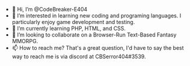 - 👋 Hi, I’m @CodeBreaker-E404
- 👀 I’m interested in learning new coding and programing languages. I particularly enjoy game development and testing.
- 🌱 I’m currently learning PHP, HTML, and CSS.
- 💞️ I’m looking to collaborate on a Browser-Run Text-Based Fantasy MMORPG.
- 📫 How to reach me? That's a great question, I'd have to say the best way to reach me is via discord at CBSerror404#3539.

<!---
CodeBreaker-E404/CodeBreaker-E404 is a ✨ special ✨ repository because its `README.md` (this file) appears on your GitHub profile.
You can click the Preview link to take a look at your changes.
--->
